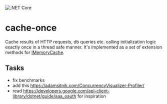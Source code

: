 ![.NET Core](https://github.com/MaximTkachenko/cache-once/workflows/.NET%20Core/badge.svg)

# cache-once

Cache results of HTTP requests, db queries etc. calling initialization logic exactly once in a thread safe manner. It's implemented as a set of extension methods for [IMemoryCache](https://docs.microsoft.com/en-us/dotnet/api/microsoft.extensions.caching.memory.imemorycache?view=aspnetcore-2.2).

## Tasks
- fix benchmarks
- add this https://adamsitnik.com/ConcurrencyVisualizer-Profiler/
- read https://developers.google.com/api-client-library/dotnet/guide/aaa_oauth for inspiration
